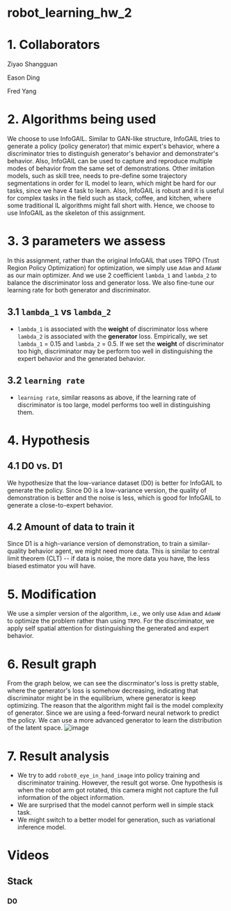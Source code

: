 # robot_learning_hw_2

# 1. Collaborators

Ziyao Shangguan

Eason Ding 

Fred Yang 

# 2. Algorithms being used
We choose to use InfoGAIL. Similar to GAN-like structure, InfoGAIL tries to generate a policy (policy generator) that mimic expert's behavior, where a discriminator tries to distinguish generator's behavior and demonstrater's behavior. Also, InfoGAIL can be used to capture and reproduce multiple modes of behavior from the same set of demonstrations. Other imitation models, such as skill tree, needs to pre-define some trajectory segmentations in order for IL model to learn, which might be hard for our tasks, since we have 4 task to learn. Also, InfoGAIL is robust and it is useful for complex tasks in the field such as stack, coffee, and kitchen, where some traditional IL algorithms might fall short with. Hence, we choose to use InfoGAIL as the skeleton of this assignment. 

# 3. 3 parameters we assess

In this assignment, rather than the original InfoGAIL that uses TRPO (Trust Region Policy Optimization) for optimization, we simply use `Adam` and `AdamW` as our main optimizer. And we use 2 coefficient `lambda_1` and `lambda_2` to balance the discriminator loss and generator loss. We also fine-tune our learning rate for both generator and discriminator.

## 3.1 `lambda_1` vs `lambda_2`

- `lambda_1` is associated with the **weight** of discriminator loss where `lambda_2` is associated with the **generator** loss. Empirically, we set `lambda_1` = 0.15 and `lambda_2` = 0.5. If we set the **weight** of discriminator too high, discriminator may be perform too well in distinguishing the expert behavior and the generated behavior.

## 3.2 `learning rate`
- `learning rate`, similar reasons as above, if the learning rate of discriminator is too large, model performs too well in distinguishing them.

# 4. Hypothesis
## 4.1 D0 vs. D1
We hypothesize that the low-variance dataset (D0) is better for InfoGAIL to generate the policy. Since D0 is a low-variance version, the quality of demonstration is better and the noise is less, which is good for InfoGAIL to generate a close-to-expert behavior.

## 4.2 Amount of data to train it
Since D1 is a high-variance version of demonstration, to train a similar-quality behavior agent, we might need more data. This is similar to central limit theorem (CLT) -- if data is noise, the more data you have, the less biased estimator you will have.

# 5. Modification
We use a simpler version of the algorithm, i.e., we only use `Adam` and `AdamW` to optimize the problem rather than using `TRPO`. For the discriminator, we apply self spatial attention for distinguishing the generated and expert behavior.

# 6. Result graph
From the graph below, we can see the discrminator's loss is pretty stable, where the generator's loss is somehow decreasing, indicating that discriminator might be in the equilibrium, where generator is keep optimizing. The reason that the algorithm might fail is the model complexity of generator. Since we are using a feed-forward neural network to predict the policy. We can use a more advanced generator to learn the distribution of the latent space. 
![image](https://github.com/LeeChuh/robot_learning_hw_2/assets/60937990/eaeff012-8f5b-469b-85a0-b03ffa74f4b4)

# 7. Result analysis
- We try to add `robot0_eye_in_hand_image` into policy training and discriminator training. However, the result got worse. One hypothesis is when the robot arm got rotated, this camera might not capture the full information of the object information.
- We are surprised that the model cannot perform well in simple stack task.
- We might switch to a better model for generation, such as variational inference model.

# Videos
## Stack
### D0







